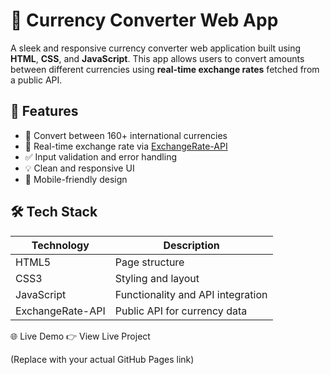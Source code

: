 # 💱 Currency Converter Web App

A sleek and responsive currency converter web application built using **HTML**, **CSS**, and **JavaScript**. This app allows users to convert amounts between different currencies using **real-time exchange rates** fetched from a public API.

## 🚀 Features

- 🔁 Convert between 160+ international currencies
- 📡 Real-time exchange rate via [ExchangeRate-API](https://www.exchangerate-api.com/)
- ✅ Input validation and error handling
- 💡 Clean and responsive UI
- 📱 Mobile-friendly design

## 🛠️ Tech Stack

| Technology | Description                       |
|------------|-----------------------------------|
| HTML5      | Page structure                    |
| CSS3       | Styling and layout                |
| JavaScript | Functionality and API integration |
| ExchangeRate-API | Public API for currency data |


🌐 Live Demo
👉 View Live Project

(Replace with your actual GitHub Pages link)
